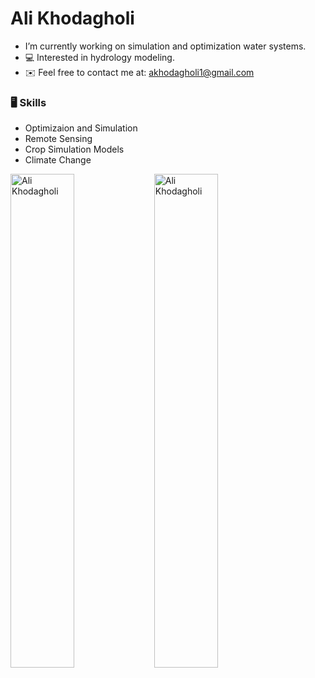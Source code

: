 <!DOCTYPE html>
<h1> Ali Khodagholi </h1>


- I’m currently working on simulation and optimization water systems.
- 💻 Interested in hydrology modeling.
- :envelope: Feel free to contact me at: akhodagholi1@gmail.com


### 🖥 Skills

- Optimizaion and Simulation
- Remote Sensing
- Crop Simulation Models
- Climate Change

<div>
  <img width="45%" align="left" src="https://github-readme-stats.vercel.app/api/top-langs?username=ali-khodagholi&show_icons=true&locale=en&layout=compact" alt="Ali Khodagholi" />
  <img width="45%"  src="https://github-readme-streak-stats.herokuapp.com/?user=ali-khodagholi&" alt="Ali Khodagholi" />
</div>
